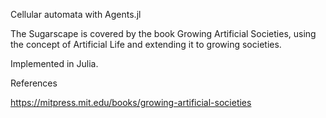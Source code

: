 Cellular automata with Agents.jl

The Sugarscape is covered by the book Growing Artificial Societies, using the concept of Artificial Life and extending it to growing societies. 


Implemented in Julia.

References

https://mitpress.mit.edu/books/growing-artificial-societies
